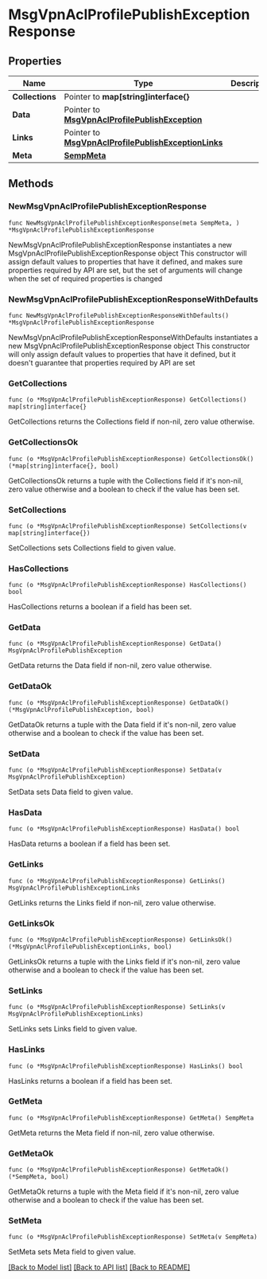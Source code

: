 # MsgVpnAclProfilePublishExceptionResponse

## Properties

Name | Type | Description | Notes
------------ | ------------- | ------------- | -------------
**Collections** | Pointer to **map[string]interface{}** |  | [optional] 
**Data** | Pointer to [**MsgVpnAclProfilePublishException**](MsgVpnAclProfilePublishException.md) |  | [optional] 
**Links** | Pointer to [**MsgVpnAclProfilePublishExceptionLinks**](MsgVpnAclProfilePublishExceptionLinks.md) |  | [optional] 
**Meta** | [**SempMeta**](SempMeta.md) |  | 

## Methods

### NewMsgVpnAclProfilePublishExceptionResponse

`func NewMsgVpnAclProfilePublishExceptionResponse(meta SempMeta, ) *MsgVpnAclProfilePublishExceptionResponse`

NewMsgVpnAclProfilePublishExceptionResponse instantiates a new MsgVpnAclProfilePublishExceptionResponse object
This constructor will assign default values to properties that have it defined,
and makes sure properties required by API are set, but the set of arguments
will change when the set of required properties is changed

### NewMsgVpnAclProfilePublishExceptionResponseWithDefaults

`func NewMsgVpnAclProfilePublishExceptionResponseWithDefaults() *MsgVpnAclProfilePublishExceptionResponse`

NewMsgVpnAclProfilePublishExceptionResponseWithDefaults instantiates a new MsgVpnAclProfilePublishExceptionResponse object
This constructor will only assign default values to properties that have it defined,
but it doesn't guarantee that properties required by API are set

### GetCollections

`func (o *MsgVpnAclProfilePublishExceptionResponse) GetCollections() map[string]interface{}`

GetCollections returns the Collections field if non-nil, zero value otherwise.

### GetCollectionsOk

`func (o *MsgVpnAclProfilePublishExceptionResponse) GetCollectionsOk() (*map[string]interface{}, bool)`

GetCollectionsOk returns a tuple with the Collections field if it's non-nil, zero value otherwise
and a boolean to check if the value has been set.

### SetCollections

`func (o *MsgVpnAclProfilePublishExceptionResponse) SetCollections(v map[string]interface{})`

SetCollections sets Collections field to given value.

### HasCollections

`func (o *MsgVpnAclProfilePublishExceptionResponse) HasCollections() bool`

HasCollections returns a boolean if a field has been set.

### GetData

`func (o *MsgVpnAclProfilePublishExceptionResponse) GetData() MsgVpnAclProfilePublishException`

GetData returns the Data field if non-nil, zero value otherwise.

### GetDataOk

`func (o *MsgVpnAclProfilePublishExceptionResponse) GetDataOk() (*MsgVpnAclProfilePublishException, bool)`

GetDataOk returns a tuple with the Data field if it's non-nil, zero value otherwise
and a boolean to check if the value has been set.

### SetData

`func (o *MsgVpnAclProfilePublishExceptionResponse) SetData(v MsgVpnAclProfilePublishException)`

SetData sets Data field to given value.

### HasData

`func (o *MsgVpnAclProfilePublishExceptionResponse) HasData() bool`

HasData returns a boolean if a field has been set.

### GetLinks

`func (o *MsgVpnAclProfilePublishExceptionResponse) GetLinks() MsgVpnAclProfilePublishExceptionLinks`

GetLinks returns the Links field if non-nil, zero value otherwise.

### GetLinksOk

`func (o *MsgVpnAclProfilePublishExceptionResponse) GetLinksOk() (*MsgVpnAclProfilePublishExceptionLinks, bool)`

GetLinksOk returns a tuple with the Links field if it's non-nil, zero value otherwise
and a boolean to check if the value has been set.

### SetLinks

`func (o *MsgVpnAclProfilePublishExceptionResponse) SetLinks(v MsgVpnAclProfilePublishExceptionLinks)`

SetLinks sets Links field to given value.

### HasLinks

`func (o *MsgVpnAclProfilePublishExceptionResponse) HasLinks() bool`

HasLinks returns a boolean if a field has been set.

### GetMeta

`func (o *MsgVpnAclProfilePublishExceptionResponse) GetMeta() SempMeta`

GetMeta returns the Meta field if non-nil, zero value otherwise.

### GetMetaOk

`func (o *MsgVpnAclProfilePublishExceptionResponse) GetMetaOk() (*SempMeta, bool)`

GetMetaOk returns a tuple with the Meta field if it's non-nil, zero value otherwise
and a boolean to check if the value has been set.

### SetMeta

`func (o *MsgVpnAclProfilePublishExceptionResponse) SetMeta(v SempMeta)`

SetMeta sets Meta field to given value.



[[Back to Model list]](../README.md#documentation-for-models) [[Back to API list]](../README.md#documentation-for-api-endpoints) [[Back to README]](../README.md)


